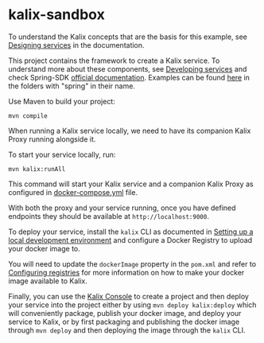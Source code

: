 # kalix-sandbox


To understand the Kalix concepts that are the basis for this example, see [Designing services](https://docs.kalix.io/java/development-process.html) in the documentation.


This project contains the framework to create a Kalix service. To understand more about these components, see [Developing services](https://docs.kalix.io/services/) and check Spring-SDK [official documentation](https://docs.kalix.io/spring/index.html). Examples can be found [here](https://github.com/lightbend/kalix-jvm-sdk/tree/main/samples) in the folders with "spring" in their name.


Use Maven to build your project:

```shell
mvn compile
```


When running a Kalix service locally, we need to have its companion Kalix Proxy running alongside it.

To start your service locally, run:

```shell
mvn kalix:runAll
```

This command will start your Kalix service and a companion Kalix Proxy as configured in [docker-compose.yml](./docker-compose.yml) file.

With both the proxy and your service running, once you have defined endpoints they should be available at `http://localhost:9000`.


To deploy your service, install the `kalix` CLI as documented in
[Setting up a local development environment](https://docs.kalix.io/setting-up/)
and configure a Docker Registry to upload your docker image to.

You will need to update the `dockerImage` property in the `pom.xml` and refer to
[Configuring registries](https://docs.kalix.io/projects/container-registries.html)
for more information on how to make your docker image available to Kalix.

Finally, you can use the [Kalix Console](https://console.kalix.io)
to create a project and then deploy your service into the project either by using `mvn deploy kalix:deploy` which
will conveniently package, publish your docker image, and deploy your service to Kalix, or by first packaging and
publishing the docker image through `mvn deploy` and then deploying the image
through the `kalix` CLI.
